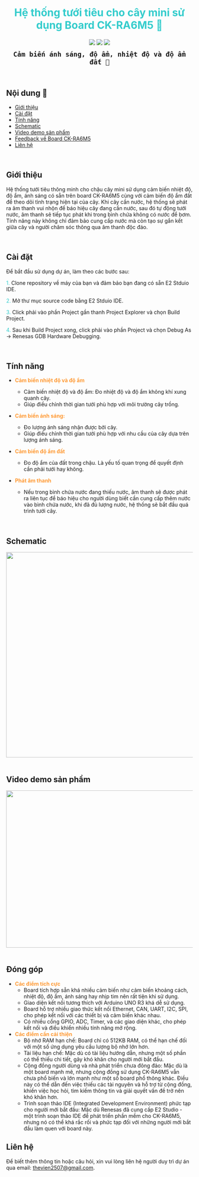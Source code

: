 <h1 align="center"><span style="color:#33cccc">Hệ thống tưới tiêu cho cây mini sử dụng Board CK-RA6M5 🎍</span></h1>

<p align="center">
  <img align="center" src="https://badgen.net/badge/icon/github?icon=github&label">
  <img align="center" src="https://badgen.net/badge/icon/git?icon=git&label">
  <img align="center" src="https://badgen.net/badge/icon/terminal?icon=terminal&label">
</p>

<p align="center">
  <strong><code style="color: name_color; font-size: 18px;">Cảm biến ánh sáng, độ ẩm, nhiệt độ và độ ẩm đất 🎋</code>
</strong></p>

<br>

## Nội dung 📂

- [Giới thiệu](#giới-thiệu)
- [Cài đặt](#cài-đặt)
- [Tính năng](#tính-năng)
- [Schematic](#schematic)
- [Video demo sản phẩm](#video-demo-sản-phẩm)
- [Feedback về Board CK-RA6M5](#đóng-góp)
- [Liên hệ](#liên-hệ)

<br>

## Giới thiệu

Hệ thống tưới tiêu thông minh cho chậu cây mini sử dụng cảm biến nhiệt độ, độ ẩm, ánh sáng có sẵn trên board CK-RA6M5 cùng với cảm biến độ ẩm đất để theo dõi tình trạng hiện tại của cây. Khi cây cần nước, hệ thống sẽ phát ra âm thanh vui nhộn để báo hiệu cây đang cần nước, sau đó tự động tưới nước, âm thanh sẽ tiếp tục phát khi trong bình chứa không có nước để bơm. Tính năng này không chỉ đảm bảo cung cấp nước mà còn tạo sự gắn kết giữa cây và người chăm sóc thông qua âm thanh độc đáo.

<br>

## Cài đặt

Để bắt đầu sử dụng dự án, làm theo các bước sau:

<span style="color:#33cccc">1.</span> Clone repository về máy của bạn và đảm bảo bạn đang có sẵn E2 Stduio IDE.

<span style="color:#33cccc">2.</span> Mở thư mục source code bằng E2 Stduio IDE.

<span style="color:#33cccc">3.</span> Click phải vào phần Project gần thanh Project Explorer và chọn Build Project.

<span style="color:#33cccc">4.</span> Sau khi Build Project xong, click phải vào phần Project và chọn Debug As -> Renesas GDB Hardware Debugging.

<br>

## Tính năng

- <span style="color:#ff9933">**Cảm biến nhiệt độ và độ ẩm**</span>

  - Cảm biến nhiệt độ và độ ẩm: Đo nhiệt độ và độ ẩm không khí xung quanh cây.
  - Giúp điều chỉnh thời gian tưới phù hợp với môi trường cây trồng.

- <span style="color:#ff9933">**Cảm biến ánh sáng:**</span>

  - Đo lượng ánh sáng nhận được bởi cây.
  - Giúp điều chỉnh thời gian tưới phù hợp với nhu cầu của cây dựa trên lượng ánh sáng.

- <span style="color:#ff9933">**Cảm biến độ ẩm đất**</span>

  - Đo độ ẩm của đất trong chậu. Là yếu tố quan trọng để quyết định cần phải tưới hay không.

- <span style="color:#ff9933">**Phát âm thanh**</span>

  - Nếu trong bình chứa nước đang thiếu nước, âm thanh sẽ được phát ra liên tục để báo hiệu cho người dùng biết cần cung cấp thêm nước vào bình chứa nước, khi đã đủ lượng nước, hệ thống sẽ bắt đầu quá trình tưới cây.

<br>

## Schematic

<div style="text-align: center;">
  <a href="https://drive.google.com/uc?id=1McouYJx6DSRdSDsLtI-h4RQH-V1U_Uc3&export=download target="_blank">
    <img src="https://drive.google.com/uc?id=1McouYJx6DSRdSDsLtI-h4RQH-V1U_Uc3&export=download" alt="Video thumbnail" width="1920" height="555">
  </a>
</div>

<br>

## Video demo sản phẩm

<div style="text-align: center;">
  <a href="https://youtu.be/6IFA8qZ6_Kg" target="_blank">
    <img src="https://drive.google.com/uc?id=1Ty28f8SqwLyGBMBXKwb2h6q4sl1AMCYN&export=download" alt="Video" width="1920" height="425">
  </a>
</div>

<br>

## Đóng góp

- <span style="color:#ff9933">**Các điểm tích cực**</span>
  - Board tích hợp sẵn khá nhiều cảm biến như cảm biến khoảng cách, nhiệt độ, độ ẩm, ánh sáng hay nhịp tim nên rất tiện khi sử dụng.
  - Giao diện kết nối tương thích với Arduino UNO R3 khá dễ sử dụng.
  - Board hỗ trợ nhiều giao thức kết nối Ethernet, CAN, UART, I2C, SPI, cho phép kết nối với các thiết bị và cảm biến khác nhau.
  - Có nhiều cổng GPIO, ADC, Timer, và các giao diện khác, cho phép kết nối và điều khiển nhiều tính năng mở rộng.
- <span style="color:#ff9933">**Các điểm cần cải thiện**</span>
  - Bộ nhớ RAM hạn chế: Board chỉ có 512KB RAM, có thể hạn chế đối với một số ứng dụng yêu cầu lượng bộ nhớ lớn hơn.
  - Tài liệu hạn chế: Mặc dù có tài liệu hướng dẫn, nhưng một số phần có thể thiếu chi tiết, gây khó khăn cho người mới bắt đầu.
  - Cộng đồng người dùng và nhà phát triển chưa đông đảo: Mặc dù là một board mạnh mẽ, nhưng cộng đồng sử dụng CK-RA6M5 vẫn chưa phổ biến và lớn mạnh như một số board phổ thông khác. Điều này có thể dẫn đến việc thiếu các tài nguyên và hỗ trợ từ cộng đồng, khiến việc học hỏi, tìm kiếm thông tin và giải quyết vấn đề trở nên khó khăn hơn.
  - Trình soạn thảo IDE (Integrated Development Environment) phức tạp cho người mới bắt đầu: Mặc dù Renesas đã cung cấp E2 Studio - một trình soạn thảo IDE để phát triển phần mềm cho CK-RA6M5, nhưng nó có thể khá rắc rối và phức tạp đối với những người mới bắt đầu làm quen với board này.

## Liên hệ

Để biết thêm thông tin hoặc câu hỏi, xin vui lòng liên hệ người duy trì dự án qua email: [thevien2507@gmail.com](mailto:thevien2507@gmail.com).

